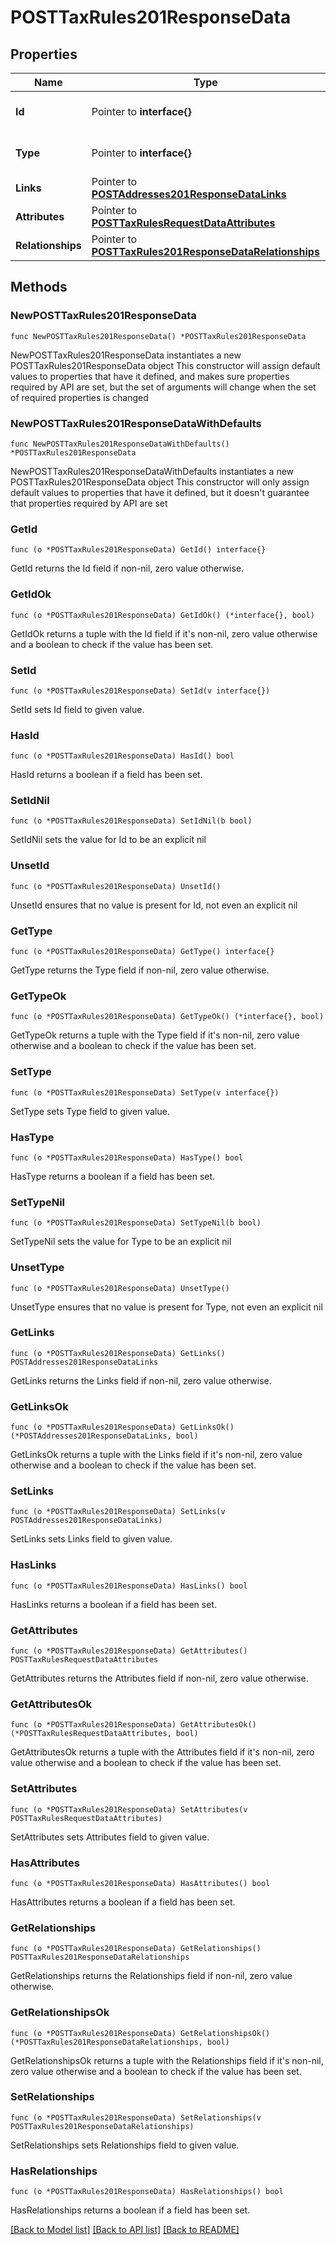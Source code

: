 # POSTTaxRules201ResponseData

## Properties

Name | Type | Description | Notes
------------ | ------------- | ------------- | -------------
**Id** | Pointer to **interface{}** | The resource&#39;s id | [optional] 
**Type** | Pointer to **interface{}** | The resource&#39;s type | [optional] 
**Links** | Pointer to [**POSTAddresses201ResponseDataLinks**](POSTAddresses201ResponseDataLinks.md) |  | [optional] 
**Attributes** | Pointer to [**POSTTaxRulesRequestDataAttributes**](POSTTaxRulesRequestDataAttributes.md) |  | [optional] 
**Relationships** | Pointer to [**POSTTaxRules201ResponseDataRelationships**](POSTTaxRules201ResponseDataRelationships.md) |  | [optional] 

## Methods

### NewPOSTTaxRules201ResponseData

`func NewPOSTTaxRules201ResponseData() *POSTTaxRules201ResponseData`

NewPOSTTaxRules201ResponseData instantiates a new POSTTaxRules201ResponseData object
This constructor will assign default values to properties that have it defined,
and makes sure properties required by API are set, but the set of arguments
will change when the set of required properties is changed

### NewPOSTTaxRules201ResponseDataWithDefaults

`func NewPOSTTaxRules201ResponseDataWithDefaults() *POSTTaxRules201ResponseData`

NewPOSTTaxRules201ResponseDataWithDefaults instantiates a new POSTTaxRules201ResponseData object
This constructor will only assign default values to properties that have it defined,
but it doesn't guarantee that properties required by API are set

### GetId

`func (o *POSTTaxRules201ResponseData) GetId() interface{}`

GetId returns the Id field if non-nil, zero value otherwise.

### GetIdOk

`func (o *POSTTaxRules201ResponseData) GetIdOk() (*interface{}, bool)`

GetIdOk returns a tuple with the Id field if it's non-nil, zero value otherwise
and a boolean to check if the value has been set.

### SetId

`func (o *POSTTaxRules201ResponseData) SetId(v interface{})`

SetId sets Id field to given value.

### HasId

`func (o *POSTTaxRules201ResponseData) HasId() bool`

HasId returns a boolean if a field has been set.

### SetIdNil

`func (o *POSTTaxRules201ResponseData) SetIdNil(b bool)`

 SetIdNil sets the value for Id to be an explicit nil

### UnsetId
`func (o *POSTTaxRules201ResponseData) UnsetId()`

UnsetId ensures that no value is present for Id, not even an explicit nil
### GetType

`func (o *POSTTaxRules201ResponseData) GetType() interface{}`

GetType returns the Type field if non-nil, zero value otherwise.

### GetTypeOk

`func (o *POSTTaxRules201ResponseData) GetTypeOk() (*interface{}, bool)`

GetTypeOk returns a tuple with the Type field if it's non-nil, zero value otherwise
and a boolean to check if the value has been set.

### SetType

`func (o *POSTTaxRules201ResponseData) SetType(v interface{})`

SetType sets Type field to given value.

### HasType

`func (o *POSTTaxRules201ResponseData) HasType() bool`

HasType returns a boolean if a field has been set.

### SetTypeNil

`func (o *POSTTaxRules201ResponseData) SetTypeNil(b bool)`

 SetTypeNil sets the value for Type to be an explicit nil

### UnsetType
`func (o *POSTTaxRules201ResponseData) UnsetType()`

UnsetType ensures that no value is present for Type, not even an explicit nil
### GetLinks

`func (o *POSTTaxRules201ResponseData) GetLinks() POSTAddresses201ResponseDataLinks`

GetLinks returns the Links field if non-nil, zero value otherwise.

### GetLinksOk

`func (o *POSTTaxRules201ResponseData) GetLinksOk() (*POSTAddresses201ResponseDataLinks, bool)`

GetLinksOk returns a tuple with the Links field if it's non-nil, zero value otherwise
and a boolean to check if the value has been set.

### SetLinks

`func (o *POSTTaxRules201ResponseData) SetLinks(v POSTAddresses201ResponseDataLinks)`

SetLinks sets Links field to given value.

### HasLinks

`func (o *POSTTaxRules201ResponseData) HasLinks() bool`

HasLinks returns a boolean if a field has been set.

### GetAttributes

`func (o *POSTTaxRules201ResponseData) GetAttributes() POSTTaxRulesRequestDataAttributes`

GetAttributes returns the Attributes field if non-nil, zero value otherwise.

### GetAttributesOk

`func (o *POSTTaxRules201ResponseData) GetAttributesOk() (*POSTTaxRulesRequestDataAttributes, bool)`

GetAttributesOk returns a tuple with the Attributes field if it's non-nil, zero value otherwise
and a boolean to check if the value has been set.

### SetAttributes

`func (o *POSTTaxRules201ResponseData) SetAttributes(v POSTTaxRulesRequestDataAttributes)`

SetAttributes sets Attributes field to given value.

### HasAttributes

`func (o *POSTTaxRules201ResponseData) HasAttributes() bool`

HasAttributes returns a boolean if a field has been set.

### GetRelationships

`func (o *POSTTaxRules201ResponseData) GetRelationships() POSTTaxRules201ResponseDataRelationships`

GetRelationships returns the Relationships field if non-nil, zero value otherwise.

### GetRelationshipsOk

`func (o *POSTTaxRules201ResponseData) GetRelationshipsOk() (*POSTTaxRules201ResponseDataRelationships, bool)`

GetRelationshipsOk returns a tuple with the Relationships field if it's non-nil, zero value otherwise
and a boolean to check if the value has been set.

### SetRelationships

`func (o *POSTTaxRules201ResponseData) SetRelationships(v POSTTaxRules201ResponseDataRelationships)`

SetRelationships sets Relationships field to given value.

### HasRelationships

`func (o *POSTTaxRules201ResponseData) HasRelationships() bool`

HasRelationships returns a boolean if a field has been set.


[[Back to Model list]](../README.md#documentation-for-models) [[Back to API list]](../README.md#documentation-for-api-endpoints) [[Back to README]](../README.md)


